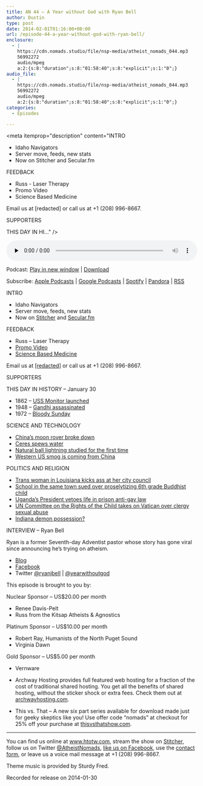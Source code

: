 ```yaml
---
title: AN 44 – A Year without God with Ryan Bell
author: Dustin
type: post
date: 2014-02-01T01:16:00+00:00
url: /episode-44-a-year-without-god-with-ryan-bell/
enclosure:
  - |
    https://cdn.nomads.studio/file/nsp-media/atheist_nomads_044.mp3
    56992272
    audio/mpeg
    a:2:{s:8:"duration";s:8:"01:58:40";s:8:"explicit";s:1:"0";}
audio_file:
  - |
    https://cdn.nomads.studio/file/nsp-media/atheist_nomads_044.mp3
    56992272
    audio/mpeg
    a:2:{s:8:"duration";s:8:"01:58:40";s:8:"explicit";s:1:"0";}
categories:
  - Episodes

---
```

<div itemscope itemtype="http://schema.org/AudioObject">
  <meta itemprop="name" content="Episode 44 &#8211; A Year without God with Ryan Bell" />
  
  <meta itemprop="uploadDate" content="2014-01-31T18:16:00-07:00" />
  
  <meta itemprop="encodingFormat" content="audio/mpeg" />
  
  <meta itemprop="duration" content="PT1H58M40S" />
  
  <meta itemprop="description" content="INTRO
* Idaho Navigators
* Server move, feeds, new stats
* Now on Stitcher and Secular.fm

FEEDBACK
* Russ - Laser Therapy
* Promo Video
* Science Based Medicine

Email us at [redacted] or call us at +1 (208) 996-8667.

SUPPORTERS

THIS DAY IN HI..." />
  
  <meta itemprop="contentUrl" content="https://dts.podtrac.com/redirect.mp3/cdn.nomads.studio/file/nsp-media/atheist_nomads_044.mp3" />
  
  <meta itemprop="contentSize" content="54.4" />
  </p> 
  
  <div class="powerpress_player" id="powerpress_player_8299">
    <audio class="wp-audio-shortcode" id="audio-5194-43" preload="none" style="width: 100%;" controls="controls"><source type="audio/mpeg" src="https://dts.podtrac.com/redirect.mp3/cdn.nomads.studio/file/nsp-media/atheist_nomads_044.mp3?_=43" /><a href="https://dts.podtrac.com/redirect.mp3/cdn.nomads.studio/file/nsp-media/atheist_nomads_044.mp3">https://dts.podtrac.com/redirect.mp3/cdn.nomads.studio/file/nsp-media/atheist_nomads_044.mp3</a></audio>
  </div>
</div>

<p class="powerpress_links powerpress_links_mp3">
  Podcast: <a href="https://dts.podtrac.com/redirect.mp3/cdn.nomads.studio/file/nsp-media/atheist_nomads_044.mp3" class="powerpress_link_pinw" target="_blank" title="Play in new window" onclick="return powerpress_pinw('https://htotw.com/?powerpress_pinw=5194-podcast');" rel="nofollow">Play in new window</a> | <a href="https://dts.podtrac.com/redirect.mp3/cdn.nomads.studio/file/nsp-media/atheist_nomads_044.mp3" class="powerpress_link_d" title="Download" rel="nofollow" download="atheist_nomads_044.mp3">Download</a>
</p>

<p class="powerpress_links powerpress_subscribe_links">
  Subscribe: <a href="https://podcasts.apple.com/us/podcast/humanists-take-on-the-world/id530050098?mt=2&ls=1" class="powerpress_link_subscribe powerpress_link_subscribe_itunes" target="_blank" title="Subscribe on Apple Podcasts" rel="nofollow">Apple Podcasts</a> | <a href="https://www.google.com/podcasts?feed=aHR0cDovL2F0aGVpc3Rub21hZHMubGlic3luLmNvbS9yc3M%3D" class="powerpress_link_subscribe powerpress_link_subscribe_googleplay" target="_blank" title="Subscribe on Google Podcasts" rel="nofollow">Google Podcasts</a> | <a href="https://open.spotify.com/show/3LzK2xZGike6Tc1GEMtMbr?si=LieN9SNuTpq96smuaUsH8A" class="powerpress_link_subscribe powerpress_link_subscribe_spotify" target="_blank" title="Subscribe on Spotify" rel="nofollow">Spotify</a> | <a href="https://www.pandora.com/podcast/atheist-nomads/PC:10122?corr=62071012&part=ug" class="powerpress_link_subscribe powerpress_link_subscribe_pandora" target="_blank" title="Subscribe on Pandora" rel="nofollow">Pandora</a> | <a href="https://htotw.com/feed/podcast/" class="powerpress_link_subscribe powerpress_link_subscribe_rss" target="_blank" title="Subscribe via RSS" rel="nofollow">RSS</a>
</p>

INTRO  
* Idaho Navigators  
* Server move, feeds, new stats  
* Now on <a href="http://www.stitcher.com/podcast/atheist-nomads?refid=stpr" target="blank" rel="noopener">Stitcher</a> and <a href="http://secularbroadcasting.com/" target="_blank" rel="noopener">Secular.fm</a>

FEEDBACK  
* Russ &#8211; Laser Therapy  
* <a href="http://articles.mercola.com/sites/articles/archive/2013/07/28/k-laser-benefits.aspx" target="_blank" rel="noopener">Promo Video</a>  
* <a href="http://www.sciencebasedmedicine.org/lower-level-lasers-n-rays-in-action/" target="_blank" rel="noopener">Science Based Medicine</a>

Email us at <a href="mailto:[redacted]" target="_blank" rel="noopener">[redacted]</a> or call us at +1 (208) 996-8667.

SUPPORTERS

THIS DAY IN HISTORY &#8211; January 30

* 1862 &#8211; <a href="http://en.wikipedia.org/wiki/USS_Monitor" target="_blank" rel="noopener">USS Monitor launched</a>  
* 1948 &#8211; <a href="http://www.history.com/this-day-in-history/gandhi-assassinated" target="_blank" rel="noopener">Gandhi assassinated</a>  
* 1972 &#8211; <a href="http://en.wikipedia.org/wiki/Bloody_Sunday_(1972)" target="_blank" rel="noopener">Bloody Sunday</a>

SCIENCE AND TECHNOLOGY

* <a href="http://news.cnet.com/8301-17938_105-57617847-1/chinas-moon-rover-breaks-down-mission-in-jeopardy/" target="_blank" rel="noopener">China’s moon rover broke down</a>  
* <a href="http://www.theaustralian.com.au/news/health-science/dwarf-planet-ceres-seen-spewing-water-plumes-scientists-say/story-e6frg8y6-1226808316888" target="_blank" rel="noopener">Ceres spews water</a>  
* <a href="http://www.newscientist.com/article/dn24886-natural-ball-lightning-probed-for-the-first-time.html?cmpid=RSS|NSNS|2012-GLOBAL|online-news" target="_blank" rel="noopener">Natural ball lightning studied for the first time</a>  
* <a href="http://www.nzherald.co.nz/world/news/article.cfm?c_id=2&objectid=11190356" target="_blank" rel="noopener">Western US smog is coming from China</a>

POLITICS AND RELIGION

* <a href="http://www.advocate.com/politics/transgender/2014/01/17/trans-woman-dares-bible-quoting-councilman-stone-her-death" target="_blank" rel="noopener">Trans woman in Louisiana kicks ass at her city council</a>  
* <a href="https://www.laaclu.org/press/2014/012214.htm" target="_blank" rel="noopener">School in the same town sued over proselytizing 6th grade Buddhist child</a>  
* <a href="http://www.bbc.co.uk/news/world-africa-25775002" target="_blank" rel="noopener">Uganda’s President vetoes life in prison anti-gay law</a>  
* <a href="http://www.cnn.com/2014/01/16/world/europe/un-vatican-sexual-abuse/?hpt=wo_c1" target="_blank" rel="noopener">UN Committee on the Rights of the Child takes on Vatican over clergy sexual abuse</a>  
* <a href="http://www.rawstory.com/rs/2014/01/28/indiana-police-believed-womans-tale-of-supernatural-haunting-that-ended-in-exorcism/" target="_blank" rel="noopener">Indiana demon possession? </a>

INTERVIEW &#8211; Ryan Bell

Ryan is a former Seventh-day Adventist pastor whose story has gone viral since announcing he’s trying on atheism.

* <a href="http://yearwithoutgod.com/" target="_blank" rel="noopener">Blog</a>  
* <a href="https://www.facebook.com/yearwithoutgod" target="_blank" rel="noopener">Facebook</a>  
* Twitter <a href="https://twitter.com/ryanjbell" target="_blank" rel="noopener">@ryanjbell</a> | <a href="https://twitter.com/yearwithoutgod" target="_blank" rel="noopener">@yearwithoutgod</a>

This episode is brought to you by:

Nuclear Sponsor &#8211; US$20.00 per month  
* Renee Davis-Pelt  
* Russ from the Kitsap Atheists & Agnostics

Platinum Sponsor – US$10.00 per month  
* Robert Ray, Humanists of the North Puget Sound  
* Virginia Dawn

Gold Sponsor – US$5.00 per month  
* Vernware

* Archway Hosting provides full featured web hosting for a fraction of the cost of traditional shared hosting. You get all the benefits of shared hosting, without the sticker shock or extra fees. Check them out at <a href="http://archwayhosting.com/" target="_blank" rel="noopener">archwayhosting.com</a>.  
* This vs. That &#8211; A new six part series available for download made just for geeky skeptics like you! Use offer code &#8220;nomads&#8221; at checkout for 25% off your purchase at <a href="http://www.thisvsthatshow.com/" target="_blank" rel="noopener">thisvsthatshow.com</a>.

<hr width="500" />

You can find us online at <a href="https://www.htotw.com/" target="_blank" rel="noopener">www.htotw.com</a>, stream the show on <a href="http://www.stitcher.com/podcast/atheist-nomads?refid=stpr" target="blank" rel="noopener">Stitcher</a>, follow us on Twitter <a href="https://htotw.com/twitter" target="_blank" rel="noopener">@AtheistNomads</a>, <a href="https://htotw.com/facebook" target="_blank" rel="noopener">like us on Facebook</a>, use the [contact form](https://htotw.com/contact), or leave us a voice mail message at +1 (208) 996-8667.

Theme music is provided by Sturdy Fred.

Recorded for release on 2014-01-30